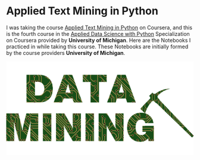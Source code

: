 # Applied Text Mining in Python

I was taking the course [Applied Text Mining in Python](https://www.coursera.org/learn/python-text-mining) on Coursera, and this is the fourth course in the [Applied Data Science with Python](https://www.coursera.org/specializations/data-science-python?utm_source=gg&utm_medium=sem&utm_campaign=06-PythonforEverybody-ROW&utm_content=06-PythonforEverybody-ROW&campaignid=6493101579&adgroupid=111505143509&device=c&keyword=&matchtype=b&network=g&devicemodel=&adpostion=&creativeid=475026818346&hide_mobile_promo&gclid=CjwKCAiAzNj9BRBDEiwAPsL0d55_2NlpbhNdwqWryrP0VKK2Ta3gToorMJVBfa-MVg-1KarUjxLv4RoCwgEQAvD_BwE) Specialization on Coursera provided by **University of Michigan**. Here are the Notebooks I practiced in while taking this course. These Notebooks are initially formed by the course providers **University of Michigan**.

 <img src="data-mining.png">
